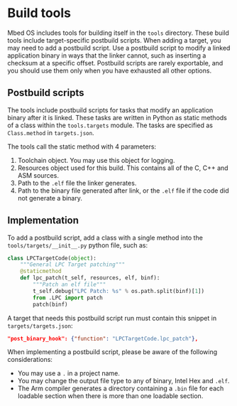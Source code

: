 # Build tools

Mbed OS includes tools for building itself in the `tools` directory. These build tools include target-specific postbuild scripts. When adding a target, you may need to add a postbuild script. Use a postbuild script to modify a linked application binary in ways that the linker cannot, such as inserting a checksum at a specific offset. Postbuild scripts are rarely exportable, and you should use them only when you have exhausted all other options.

## Postbuild scripts

The tools include postbuild scripts for tasks that modify an application binary after it is linked. These tasks are written in Python as static methods of a class within the `tools.targets` module. The tasks are specified as `Class.method` in `targets.json`. 

The tools call the static method with 4 parameters:

 1) Toolchain object. You may use this object for logging.
 2) Resources object used for this build. This contains all of the C, C++ and ASM sources.
 3) Path to the `.elf` file the linker generates.
 4) Path to the binary file generated after link, or the `.elf` file if the code did not generate a binary.

## Implementation

To add a postbuild script, add a class with a single method into the `tools/targets/__init__.py` python file, such as:

```python
class LPCTargetCode(object):
    """General LPC Target patching"""
    @staticmethod
    def lpc_patch(t_self, resources, elf, binf):
        """Patch an elf file"""
        t_self.debug("LPC Patch: %s" % os.path.split(binf)[1])
        from .LPC import patch
        patch(binf)
```

A target that needs this postbuild script run must contain this snippet in `targets/targets.json`:

```JSON
"post_binary_hook": {"function": "LPCTargetCode.lpc_patch"},
```

When implementing a postbuild script, please be aware of the following considerations:

- You may use a `.` in a project name.
- You may change the output file type to any of binary, Intel Hex and `.elf`.
- The Arm compiler generates a directory containing a `.bin` file for each loadable section when there is more than one loadable section.
